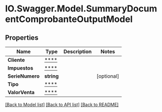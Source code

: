 # IO.Swagger.Model.SummaryDocumentComprobanteOutputModel
## Properties

Name | Type | Description | Notes
------------ | ------------- | ------------- | -------------
**Cliente** | [****](.md) |  | 
**Impuestos** | [****](.md) |  | 
**SerieNumero** | **string** |  | [optional] 
**Tipo** | [****](.md) |  | 
**ValorVenta** | [****](.md) |  | 

[[Back to Model list]](../README.md#documentation-for-models) [[Back to API list]](../README.md#documentation-for-api-endpoints) [[Back to README]](../README.md)

